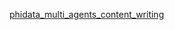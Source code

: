 [phidata_multi_agents_content_writing](https://github.com/dharsandip/phidata_multi_agents_content_writing)

